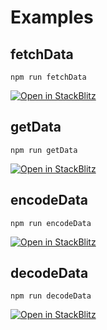 # Examples

## fetchData
```
npm run fetchData
```
[![Open in StackBlitz](https://developer.stackblitz.com/img/open_in_stackblitz.svg)](https://stackblitz.com/edit/erc725js-fetch-data?devtoolsheight=66&file=index.js)

## getData
```
npm run getData
```
[![Open in StackBlitz](https://developer.stackblitz.com/img/open_in_stackblitz.svg)](https://stackblitz.com/edit/erc725js-get-data?devtoolsheight=66&file=package.json)

## encodeData
```
npm run encodeData
```
[![Open in StackBlitz](https://developer.stackblitz.com/img/open_in_stackblitz.svg)](https://stackblitz.com/edit/erc725js-encode-data?devtoolsheight=66&file=index.js)

## decodeData
```
npm run decodeData
```
[![Open in StackBlitz](https://developer.stackblitz.com/img/open_in_stackblitz.svg)](https://stackblitz.com/edit/erc725js-decode-data?devtoolsheight=66)
